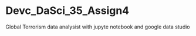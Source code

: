 # Devc_DaSci_35_Assign4
Global Terrorism data analysist with jupyte notebook and google data studio
